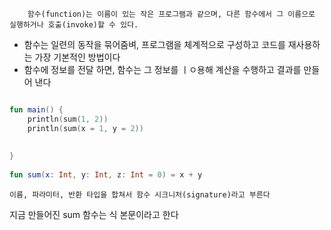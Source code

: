 		함수(function)는 이름이 있는 작은 프로그램과 같으며, 다른 함수에서 그 이름으로 실행하거나 호출(invoke)할 수 있다.
* 함수는 일련의 동작을 묶어줌벼, 프로그램을 체계적으로 구성하고 코드를 재사용하는 가장 기본적인 방법이다
* 함수에 정보를 전달 하면, 함수는 그 정보를 ㅣㅇ용해 계산을 수행하고 결과를 만들어 낸다
~~~kotlin

fun main() {  
    println(sum(1, 2))  
    println(sum(x = 1, y = 2))  
  
  
}  
  
fun sum(x: Int, y: Int, z: Int = 0) = x + y

~~~
	이름, 파라미터, 반환 타입을 합쳐서 함수 시크니처(signature)라고 부른다
지금 만들어진 sum 함수는 식 본문이라고 한다

